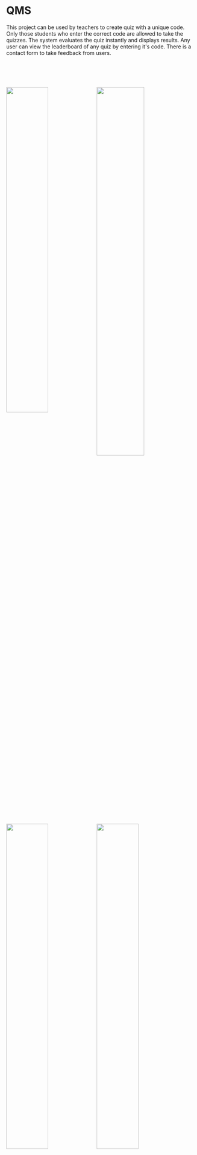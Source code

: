 # QMS

This project can be used by teachers to create quiz with a unique code. Only those students who enter the correct code are allowed to take the quizzes. The system evaluates the quiz instantly and displays results. Any user can view the leaderboard of any quiz by entering it's code. There is a contact form to take feedback from users.


<br>
<br>
<br>
<br>

<img src="https://user-images.githubusercontent.com/86841935/150267537-9c3a5254-e8c8-4f5e-bd31-5a7fe1f99e75.JPG" width="50%">

<img align="left" src="https://user-images.githubusercontent.com/86841935/150267548-7fe50747-c1a1-45d0-9673-866c595c7f6a.JPG" width="47%">
<img  src="https://user-images.githubusercontent.com/86841935/150268610-63116830-99b1-4681-9529-9a9d205d5938.JPG" width="47%">
<img align="left" src="https://user-images.githubusercontent.com/86841935/150269077-c329def2-c22c-4c37-97f9-7f56d74c5257.JPG" width="47%">
<img align="left" src="https://user-images.githubusercontent.com/86841935/150269154-726b302c-354c-416d-9b77-1c5802863a1e.JPG" width="47%">

